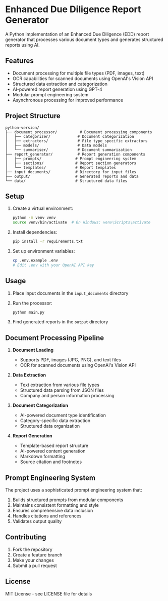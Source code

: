 # Enhanced Due Diligence Report Generator

A Python implementation of an Enhanced Due Diligence (EDD) report generator that processes various document types and generates structured reports using AI.

## Features

- Document processing for multiple file types (PDF, images, text)
- OCR capabilities for scanned documents using OpenAI's Vision API
- Structured data extraction and categorization
- AI-powered report generation using GPT-4
- Modular prompt engineering system
- Asynchronous processing for improved performance

## Project Structure

```
python-version/
├── document_processor/          # Document processing components
│   ├── categorizer/            # Document categorization
│   ├── extractors/             # File type specific extractors
│   ├── models/                 # Data models
│   └── summariser/             # Document summarization
├── report_generator/           # Report generation components
│   ├── prompts/               # Prompt engineering system
│   ├── sections/              # Report section generators
│   └── templates/             # Report templates
├── input_documents/           # Directory for input files
├── output/                    # Generated reports and data
└── data/                      # Structured data files
```

## Setup

1. Create a virtual environment:
   ```bash
   python -m venv venv
   source venv/bin/activate  # On Windows: venv\Scripts\activate
   ```

2. Install dependencies:
   ```bash
   pip install -r requirements.txt
   ```

3. Set up environment variables:
   ```bash
   cp .env.example .env
   # Edit .env with your OpenAI API key
   ```

## Usage

1. Place input documents in the `input_documents` directory

2. Run the processor:
   ```bash
   python main.py
   ```

3. Find generated reports in the `output` directory

## Document Processing Pipeline

1. **Document Loading**
   - Supports PDF, images (JPG, PNG), and text files
   - OCR for scanned documents using OpenAI's Vision API

2. **Data Extraction**
   - Text extraction from various file types
   - Structured data parsing from JSON files
   - Company and person information processing

3. **Document Categorization**
   - AI-powered document type identification
   - Category-specific data extraction
   - Structured data organization

4. **Report Generation**
   - Template-based report structure
   - AI-powered content generation
   - Markdown formatting
   - Source citation and footnotes

## Prompt Engineering System

The project uses a sophisticated prompt engineering system that:

1. Builds structured prompts from modular components
2. Maintains consistent formatting and style
3. Ensures comprehensive data inclusion
4. Handles citations and references
5. Validates output quality

## Contributing

1. Fork the repository
2. Create a feature branch
3. Make your changes
4. Submit a pull request

## License

MIT License - see LICENSE file for details
